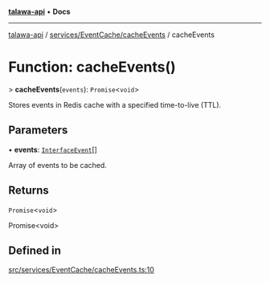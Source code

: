 [**talawa-api**](../../../../README.md) • **Docs**

***

[talawa-api](../../../../modules.md) / [services/EventCache/cacheEvents](../README.md) / cacheEvents

# Function: cacheEvents()

\> **cacheEvents**(`events`): `Promise`\<`void`\>

Stores events in Redis cache with a specified time-to-live (TTL).

## Parameters

• **events**: [`InterfaceEvent`](../../../../models/Event/interfaces/InterfaceEvent.md)[]

Array of events to be cached.

## Returns

`Promise`\<`void`\>

Promise\<void\>

## Defined in

[src/services/EventCache/cacheEvents.ts:10](https://github.com/PalisadoesFoundation/talawa-api/blob/a6e7ac91b581c9109559657faf0f934f3eb41fe7/src/services/EventCache/cacheEvents.ts#L10)
